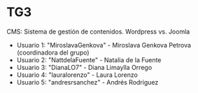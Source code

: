 # TG3
CMS: Sistema de gestión de contenidos. Wordpress vs. Joomla

* Usuario 1: "MiroslavaGenkova" - Miroslava Genkova Petrova (coordinadora del grupo)
* Usuario 2: "NattdelaFuente" - Natalia de la Fuente
* Usuario 3: "DianaLO7" - Diana Limaylla Orrego
* Usuario 4: "lauralorenzo" - Laura Lorenzo
* Usuario 5: "andresrsanchez" - Andrés Rodríguez
